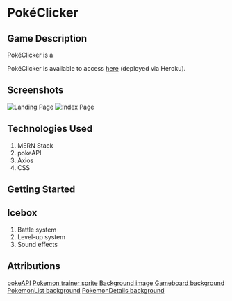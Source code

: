 # PokéClicker

## Game Description
PokéClicker is a 

PokéClicker is available to access [here]() (deployed via Heroku).

## Screenshots
 ![Landing Page]()
 ![Index Page]()

## Technologies Used
1. MERN Stack
2. pokeAPI
3. Axios
5. CSS

## Getting Started



## Icebox 
1. Battle system
2. Level-up system 
3. Sound effects


## Attributions

 [pokeAPI](https://pokeapi.co/)
 [Pokemon trainer sprite](https://archives.bulbagarden.net/wiki/Category:Generation_V_Trainer_sprites)
 [Background image](https://cdn.wallpapersafari.com/4/38/mOfcQ2.png)
 [Gameboard background](https://bulbapedia.bulbagarden.net/wiki/Wallpaper)
 [PokemonList background](https://wallpapers.com/images/hd/night-sky-8-bit-190cuporbadt1g4h.jpg)
 [PokemonDetails background](https://i.pinimg.com/originals/10/09/5a/10095a7903ca4102466641bd76e41b0f.gif)